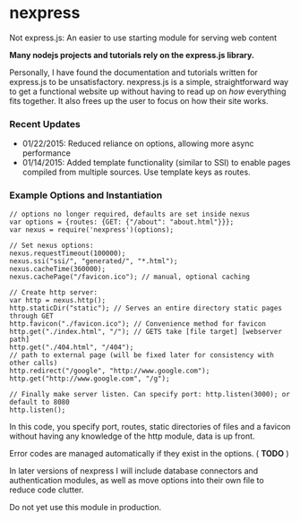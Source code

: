 # nexpress
Not express.js: An easier to use starting module for serving web content

**Many nodejs projects and tutorials rely on the express.js library.**

Personally, I have found the documentation and tutorials written for express.js to be unsatisfactory. nexpress.js is a simple, straightforward way to get a functional website up without having to read up on _how_ everything fits together. It also frees up the user to focus on how their site works.

### Recent Updates

* 01/22/2015:  Reduced reliance on options, allowing more async performance
* 01/14/2015:  Added template functionality (similar to SSI) to enable pages compiled from multiple sources. Use template keys as routes.

### Example Options and Instantiation

    // options no longer required, defaults are set inside nexus
    var options = {routes: {GET: {"/about": "about.html"}}};
    var nexus = require('nexpress')(options);

    // Set nexus options:
    nexus.requestTimeout(100000);
    nexus.ssi("ssi/", "generated/", "*.html");
    nexus.cacheTime(360000);
    nexus.cachePage("/favicon.ico"); // manual, optional caching

    // Create http server:
    var http = nexus.http();
    http.staticDir("static"); // Serves an entire directory static pages through GET
    http.favicon("./favicon.ico"); // Convenience method for favicon
    http.get("./index.html", "/"); // GETS take [file target] [webserver path]
    http.get("./404.html", "/404");
    // path to external page (will be fixed later for consistency with other calls)
    http.redirect("/google", "http://www.google.com");
    http.get("http://www.google.com", "/g");

    // Finally make server listen. Can specify port: http.listen(3000); or default to 8080
    http.listen();

In this code, you specify port, routes, static directories of files and a favicon without having any knowledge of the http module, data is up front.

Error codes are managed automatically if they exist in the options. ( **TODO** )

In later versions of nexpress I will include database connectors and authentication modules, as well as move options into their own file to reduce code clutter.

Do not yet use this module in production.
